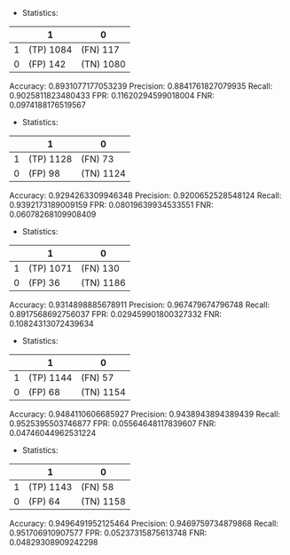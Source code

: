 * Statistics: 

|          |    1     |    0     |
|----------|----------|----------|
|    1     |(TP) 1084 | (FN) 117 |
|    0     | (FP) 142 |(TN) 1080 |
Accuracy: 0.8931077177053239
Precision: 0.8841761827079935
Recall: 0.9025811823480433
FPR: 0.11620294599018004
FNR: 0.0974188176519567
* Statistics: 

|          |    1     |    0     |
|----------|----------|----------|
|    1     |(TP) 1128 | (FN) 73  |
|    0     | (FP) 98  |(TN) 1124 |
Accuracy: 0.9294263309946348
Precision: 0.9200652528548124
Recall: 0.9392173189009159
FPR: 0.08019639934533551
FNR: 0.06078268109908409
* Statistics: 

|          |    1     |    0     |
|----------|----------|----------|
|    1     |(TP) 1071 | (FN) 130 |
|    0     | (FP) 36  |(TN) 1186 |
Accuracy: 0.9314898885678911
Precision: 0.967479674796748
Recall: 0.8917568692756037
FPR: 0.029459901800327332
FNR: 0.10824313072439634
* Statistics: 

|          |    1     |    0     |
|----------|----------|----------|
|    1     |(TP) 1144 | (FN) 57  |
|    0     | (FP) 68  |(TN) 1154 |
Accuracy: 0.9484110606685927
Precision: 0.9438943894389439
Recall: 0.9525395503746877
FPR: 0.05564648117839607
FNR: 0.04746044962531224
* Statistics: 

|          |    1     |    0     |
|----------|----------|----------|
|    1     |(TP) 1143 | (FN) 58  |
|    0     | (FP) 64  |(TN) 1158 |
Accuracy: 0.9496491952125464
Precision: 0.9469759734879868
Recall: 0.951706910907577
FPR: 0.05237315875613748
FNR: 0.04829308909242298